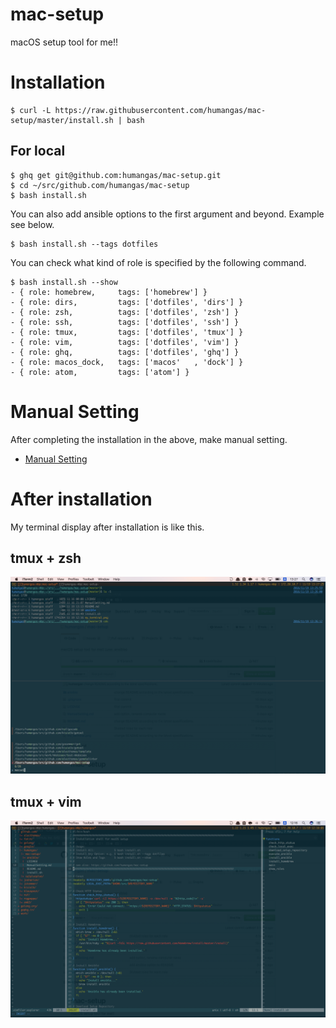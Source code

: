 # mac-setup 
macOS setup tool for me!!

# Installation
```
$ curl -L https://raw.githubusercontent.com/humangas/mac-setup/master/install.sh | bash
```

## For local 
```
$ ghq get git@github.com:humangas/mac-setup.git 
$ cd ~/src/github.com/humangas/mac-setup
$ bash install.sh
```

You can also add ansible options to the first argument and beyond. Example see below.
```
$ bash install.sh --tags dotfiles
```

You can check what kind of role is specified by the following command. 
```
$ bash install.sh --show
- { role: homebrew,     tags: ['homebrew'] }
- { role: dirs,         tags: ['dotfiles', 'dirs'] }
- { role: zsh,          tags: ['dotfiles', 'zsh'] }
- { role: ssh,          tags: ['dotfiles', 'ssh'] }
- { role: tmux,         tags: ['dotfiles', 'tmux'] }
- { role: vim,          tags: ['dotfiles', 'vim'] }
- { role: ghq,          tags: ['dotfiles', 'ghq'] }
- { role: macos_dock,   tags: ['macos'   , 'dock'] }
- { role: atom,         tags: ['atom'] }
```

# Manual Setting
After completing the installation in the above, make manual setting.
- [Manual Setting](ManualSetting.md)


# After installation 
My terminal display after installation is like this.

## tmux + zsh
![my_terminal_tmux+zsh](my_terminal_tmux+zsh.png)

## tmux + vim
![my_terminal_tmux+vim_](my_terminal_tmux+vim.png)
